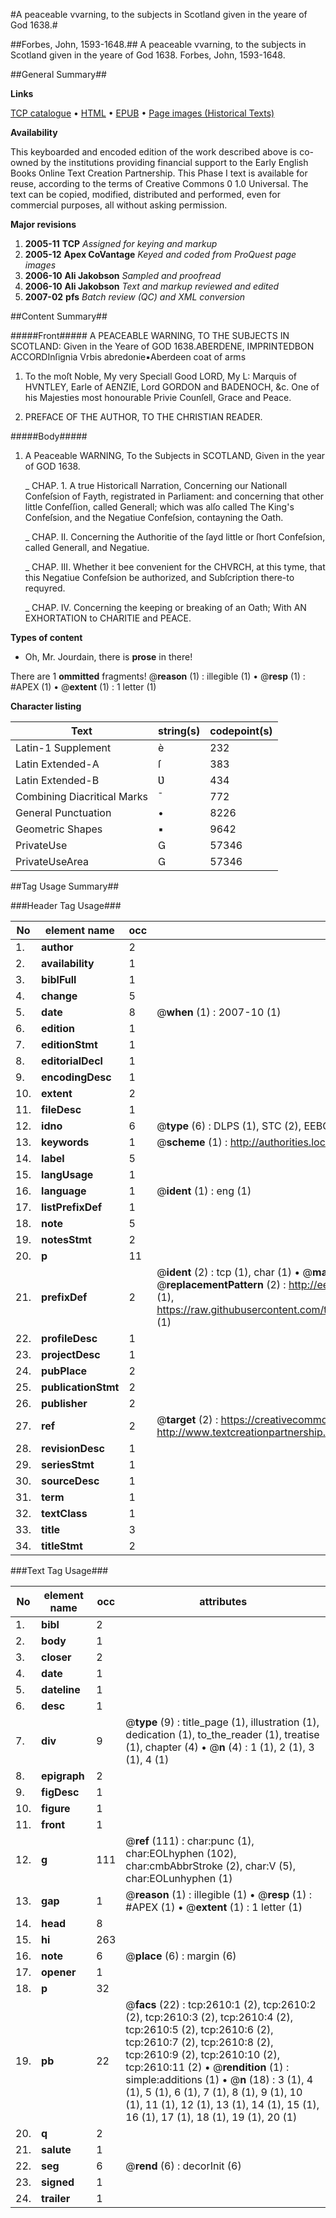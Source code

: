 #A peaceable vvarning, to the subjects in Scotland given in the yeare of God 1638.#

##Forbes, John, 1593-1648.##
A peaceable vvarning, to the subjects in Scotland given in the yeare of God 1638.
Forbes, John, 1593-1648.

##General Summary##

**Links**

[TCP catalogue](http://www.ota.ox.ac.uk/tcp/)  • 
[HTML](http://tei.it.ox.ac.uk/tcp/Texts-HTML/free/A01/A01038.html)  • 
[EPUB](http://tei.it.ox.ac.uk/tcp/Texts-EPUB/free/A01/A01038.epub) • 
[Page images (Historical Texts)](https://data.historicaltexts.jisc.ac.uk/view?pubId=eebo-99838242e&pageId=eebo-99838242e-2610-1)

**Availability**

This keyboarded and encoded edition of the
	       work described above is co-owned by the institutions
	       providing financial support to the Early English Books
	       Online Text Creation Partnership. This Phase I text is
	       available for reuse, according to the terms of Creative
	       Commons 0 1.0 Universal. The text can be copied,
	       modified, distributed and performed, even for
	       commercial purposes, all without asking permission.

**Major revisions**

1. __2005-11__ __TCP__ *Assigned for keying and markup*
1. __2005-12__ __Apex CoVantage__ *Keyed and coded from ProQuest page images*
1. __2006-10__ __Ali Jakobson__ *Sampled and proofread*
1. __2006-10__ __Ali Jakobson__ *Text and markup reviewed and edited*
1. __2007-02__ __pfs__ *Batch review (QC) and XML conversion*

##Content Summary##

#####Front#####
A PEACEABLE WARNING, TO THE SUBJECTS IN SCOTLAND: Given in the Yeare of GOD 1638.ABERDENE, IMPRINTEDBON ACCORDInſignia Vrbis abredonie▪Aberdeen coat of arms
1. To the moſt Noble, My very Speciall Good LORD, My L: Marquis of HVNTLEY, Earle of AENZIE, Lord GORDON and BADENOCH, &c. One of his Majesties most honourable Privie Counſell, Grace and Peace.

1. PREFACE OF THE AUTHOR, TO THE CHRISTIAN READER.

#####Body#####

1. A Peaceable WARNING, To the Subjects in SCOTLAND, Given in the year of GOD 1638.

    _ CHAP. 1. A true Historicall Narration, Concerning our Nationall Confeſsion of Fayth, registrated in Parliament: and concerning that other little Confeſſion, called Generall; which was alſo called The King's Confeſsion, and the Negatiue Confeſsion, contayning the Oath.

    _ CHAP. II. Concerning the Authoritie of the ſayd little or ſhort Confeſsion, called Generall, and Negatiue.

    _ CHAP. III. Whether it bee convenient for the CHVRCH, at this tyme, that this Negatiue Confeſsion be authorized, and Subſcription there-to requyred.

    _ CHAP. IV. Concerning the keeping or breaking of an Oath; With AN EXHORTATION to CHARITIE and PEACE.

**Types of content**

  * Oh, Mr. Jourdain, there is **prose** in there!

There are 1 **ommitted** fragments! 
 @__reason__ (1) : illegible (1)  •  @__resp__ (1) : #APEX (1)  •  @__extent__ (1) : 1 letter (1)

**Character listing**


|Text|string(s)|codepoint(s)|
|---|---|---|
|Latin-1 Supplement|è|232|
|Latin Extended-A|ſ|383|
|Latin Extended-B|Ʋ|434|
|Combining             Diacritical Marks|̄|772|
|General Punctuation|•|8226|
|Geometric Shapes|▪|9642|
|PrivateUse||57346|
|PrivateUseArea||57346|

##Tag Usage Summary##

###Header Tag Usage###

|No|element name|occ|attributes|
|---|---|---|---|
|1.|__author__|2||
|2.|__availability__|1||
|3.|__biblFull__|1||
|4.|__change__|5||
|5.|__date__|8| @__when__ (1) : 2007-10 (1)|
|6.|__edition__|1||
|7.|__editionStmt__|1||
|8.|__editorialDecl__|1||
|9.|__encodingDesc__|1||
|10.|__extent__|2||
|11.|__fileDesc__|1||
|12.|__idno__|6| @__type__ (6) : DLPS (1), STC (2), EEBO-CITATION (1), PROQUEST (1), VID (1)|
|13.|__keywords__|1| @__scheme__ (1) : http://authorities.loc.gov/ (1)|
|14.|__label__|5||
|15.|__langUsage__|1||
|16.|__language__|1| @__ident__ (1) : eng (1)|
|17.|__listPrefixDef__|1||
|18.|__note__|5||
|19.|__notesStmt__|2||
|20.|__p__|11||
|21.|__prefixDef__|2| @__ident__ (2) : tcp (1), char (1)  •  @__matchPattern__ (2) : ([0-9\-]+):([0-9IVX]+) (1), (.+) (1)  •  @__replacementPattern__ (2) : http://eebo.chadwyck.com/downloadtiff?vid=$1&page=$2 (1), https://raw.githubusercontent.com/textcreationpartnership/Texts/master/tcpchars.xml#$1 (1)|
|22.|__profileDesc__|1||
|23.|__projectDesc__|1||
|24.|__pubPlace__|2||
|25.|__publicationStmt__|2||
|26.|__publisher__|2||
|27.|__ref__|2| @__target__ (2) : https://creativecommons.org/publicdomain/zero/1.0/ (1), http://www.textcreationpartnership.org/docs/. (1)|
|28.|__revisionDesc__|1||
|29.|__seriesStmt__|1||
|30.|__sourceDesc__|1||
|31.|__term__|1||
|32.|__textClass__|1||
|33.|__title__|3||
|34.|__titleStmt__|2||


###Text Tag Usage###

|No|element name|occ|attributes|
|---|---|---|---|
|1.|__bibl__|2||
|2.|__body__|1||
|3.|__closer__|2||
|4.|__date__|1||
|5.|__dateline__|1||
|6.|__desc__|1||
|7.|__div__|9| @__type__ (9) : title_page (1), illustration (1), dedication (1), to_the_reader (1), treatise (1), chapter (4)  •  @__n__ (4) : 1 (1), 2 (1), 3 (1), 4 (1)|
|8.|__epigraph__|2||
|9.|__figDesc__|1||
|10.|__figure__|1||
|11.|__front__|1||
|12.|__g__|111| @__ref__ (111) : char:punc (1), char:EOLhyphen (102), char:cmbAbbrStroke (2), char:V (5), char:EOLunhyphen (1)|
|13.|__gap__|1| @__reason__ (1) : illegible (1)  •  @__resp__ (1) : #APEX (1)  •  @__extent__ (1) : 1 letter (1)|
|14.|__head__|8||
|15.|__hi__|263||
|16.|__note__|6| @__place__ (6) : margin (6)|
|17.|__opener__|1||
|18.|__p__|32||
|19.|__pb__|22| @__facs__ (22) : tcp:2610:1 (2), tcp:2610:2 (2), tcp:2610:3 (2), tcp:2610:4 (2), tcp:2610:5 (2), tcp:2610:6 (2), tcp:2610:7 (2), tcp:2610:8 (2), tcp:2610:9 (2), tcp:2610:10 (2), tcp:2610:11 (2)  •  @__rendition__ (1) : simple:additions (1)  •  @__n__ (18) : 3 (1), 4 (1), 5 (1), 6 (1), 7 (1), 8 (1), 9 (1), 10 (1), 11 (1), 12 (1), 13 (1), 14 (1), 15 (1), 16 (1), 17 (1), 18 (1), 19 (1), 20 (1)|
|20.|__q__|2||
|21.|__salute__|1||
|22.|__seg__|6| @__rend__ (6) : decorInit (6)|
|23.|__signed__|1||
|24.|__trailer__|1||
